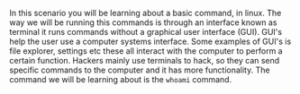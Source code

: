 In this scenario you will be learning about a basic command, in linux. The way we will be running this commands is through an interface known as terminal it runs commands without a graphical user interface (GUI). GUI's help the user use a computer systems interface. Some examples of GUI's is file explorer, settings etc these all interact with the computer to perform a certain function. Hackers mainly use terminals to hack, so they can send specific commands to the computer and it has more functionality.
The command we will be learning about is the `whoami` command.
